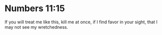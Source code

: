 # Numbers 11:15

If you will treat me like this, kill me at once, if I find favor in your sight, that I may not see my wretchedness.
